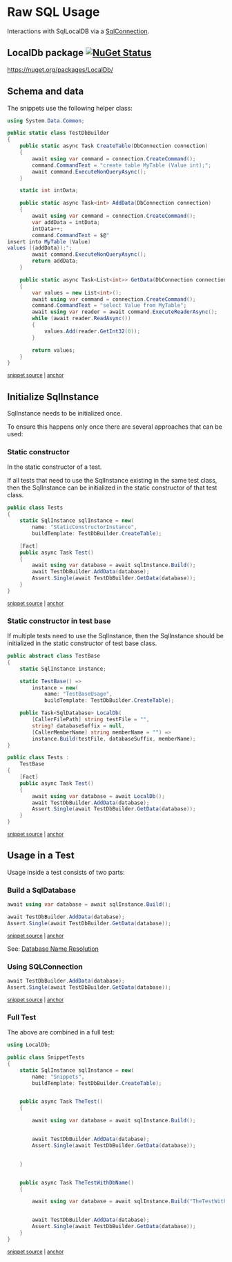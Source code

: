 <!--
GENERATED FILE - DO NOT EDIT
This file was generated by [MarkdownSnippets](https://github.com/SimonCropp/MarkdownSnippets).
Source File: /pages/mdsource/raw-usage.source.md
To change this file edit the source file and then run MarkdownSnippets.
-->

# Raw SQL Usage

Interactions with SqlLocalDB via a [SqlConnection](https://docs.microsoft.com/en-us/dotnet/api/system.data.sqlclient.sqlconnection).


## LocalDb package [![NuGet Status](https://img.shields.io/nuget/v/LocalDb.svg)](https://www.nuget.org/packages/LocalDb/)

https://nuget.org/packages/LocalDb/


## Schema and data

The snippets use the following helper class:

<!-- snippet: TestDbBuilder.cs -->
<a id='snippet-TestDbBuilder.cs'></a>
```cs
using System.Data.Common;

public static class TestDbBuilder
{
    public static async Task CreateTable(DbConnection connection)
    {
        await using var command = connection.CreateCommand();
        command.CommandText = "create table MyTable (Value int);";
        await command.ExecuteNonQueryAsync();
    }

    static int intData;

    public static async Task<int> AddData(DbConnection connection)
    {
        await using var command = connection.CreateCommand();
        var addData = intData;
        intData++;
        command.CommandText = $@"
insert into MyTable (Value)
values ({addData});";
        await command.ExecuteNonQueryAsync();
        return addData;
    }

    public static async Task<List<int>> GetData(DbConnection connection)
    {
        var values = new List<int>();
        await using var command = connection.CreateCommand();
        command.CommandText = "select Value from MyTable";
        await using var reader = await command.ExecuteReaderAsync();
        while (await reader.ReadAsync())
        {
            values.Add(reader.GetInt32(0));
        }

        return values;
    }
}
```
<sup><a href='/src/LocalDb.Tests/TestDbBuilder.cs#L1-L39' title='Snippet source file'>snippet source</a> | <a href='#snippet-TestDbBuilder.cs' title='Start of snippet'>anchor</a></sup>
<!-- endSnippet -->


## Initialize SqlInstance

SqlInstance needs to be initialized once.

To ensure this happens only once there are several approaches that can be used:


### Static constructor

In the static constructor of a test.

If all tests that need to use the SqlInstance existing in the same test class, then the SqlInstance can be initialized in the static constructor of that test class.

<!-- snippet: StaticConstructor -->
<a id='snippet-staticconstructor'></a>
```cs
public class Tests
{
    static SqlInstance sqlInstance = new(
        name: "StaticConstructorInstance",
        buildTemplate: TestDbBuilder.CreateTable);

    [Fact]
    public async Task Test()
    {
        await using var database = await sqlInstance.Build();
        await TestDbBuilder.AddData(database);
        Assert.Single(await TestDbBuilder.GetData(database));
    }
}
```
<sup><a href='/src/LocalDb.Tests/Snippets/StaticConstructor.cs#L5-L22' title='Snippet source file'>snippet source</a> | <a href='#snippet-staticconstructor' title='Start of snippet'>anchor</a></sup>
<!-- endSnippet -->


### Static constructor in test base

If multiple tests need to use the SqlInstance, then the SqlInstance should be initialized in the static constructor of test base class.

<!-- snippet: TestBase -->
<a id='snippet-testbase'></a>
```cs
public abstract class TestBase
{
    static SqlInstance instance;

    static TestBase() =>
        instance = new(
            name: "TestBaseUsage",
            buildTemplate: TestDbBuilder.CreateTable);

    public Task<SqlDatabase> LocalDb(
        [CallerFilePath] string testFile = "",
        string? databaseSuffix = null,
        [CallerMemberName] string memberName = "") =>
        instance.Build(testFile, databaseSuffix, memberName);
}

public class Tests :
    TestBase
{
    [Fact]
    public async Task Test()
    {
        await using var database = await LocalDb();
        await TestDbBuilder.AddData(database);
        Assert.Single(await TestDbBuilder.GetData(database));
    }
}
```
<sup><a href='/src/LocalDb.Tests/Snippets/TestBaseUsage.cs#L5-L35' title='Snippet source file'>snippet source</a> | <a href='#snippet-testbase' title='Start of snippet'>anchor</a></sup>
<!-- endSnippet -->


## Usage in a Test

Usage inside a test consists of two parts:


### Build a SqlDatabase

<!-- snippet: BuildDatabase -->
<a id='snippet-builddatabase'></a>
```cs
await using var database = await sqlInstance.Build();

await TestDbBuilder.AddData(database);
Assert.Single(await TestDbBuilder.GetData(database));
```
<sup><a href='/src/LocalDb.Tests/Snippets/SnippetTests.cs#L13-L24' title='Snippet source file'>snippet source</a> | <a href='#snippet-builddatabase' title='Start of snippet'>anchor</a></sup>
<!-- endSnippet -->

See: [Database Name Resolution](/pages/directory-and-name-resolution.md#database-name-resolution)


### Using SQLConnection

<!-- snippet: BuildContext -->
<a id='snippet-buildcontext'></a>
```cs
await TestDbBuilder.AddData(database);
Assert.Single(await TestDbBuilder.GetData(database));
```
<sup><a href='/src/LocalDb.Tests/Snippets/SnippetTests.cs#L17-L22' title='Snippet source file'>snippet source</a> | <a href='#snippet-buildcontext' title='Start of snippet'>anchor</a></sup>
<!-- endSnippet -->


### Full Test

The above are combined in a full test:

<!-- snippet: SnippetTests.cs -->
<a id='snippet-SnippetTests.cs'></a>
```cs
using LocalDb;

public class SnippetTests
{
    static SqlInstance sqlInstance = new(
        name: "Snippets",
        buildTemplate: TestDbBuilder.CreateTable);


    public async Task TheTest()
    {

        await using var database = await sqlInstance.Build();


        await TestDbBuilder.AddData(database);
        Assert.Single(await TestDbBuilder.GetData(database));


    }


    public async Task TheTestWithDbName()
    {

        await using var database = await sqlInstance.Build("TheTestWithDbName");


        await TestDbBuilder.AddData(database);
        Assert.Single(await TestDbBuilder.GetData(database));
    }
}
```
<sup><a href='/src/LocalDb.Tests/Snippets/SnippetTests.cs#L1-L32' title='Snippet source file'>snippet source</a> | <a href='#snippet-SnippetTests.cs' title='Start of snippet'>anchor</a></sup>
<!-- endSnippet -->
